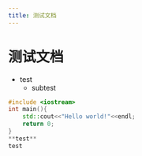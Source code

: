 ```yaml
---
title: 测试文档
---
```


# 测试文档
- test
  - subtest 
```c++
#include <iostream>
int main(){
    std::cout<<"Hello world!"<<endl;
    return 0;
}
**test**
test
```
